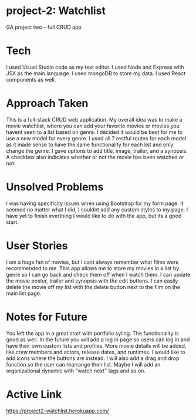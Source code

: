 # project-2: Watchlist
GA project two - full CRUD app
# Tech
I used Visual Studio code as my text editor. I used Node and Express with JSX as the main language. I used mongoDB to store my data. I used React components as well.
# Approach Taken
This is a full-stack CRUD web application. My overall idea was to make a movie watchlist, where you can add your favorite movies or movies you havent seen to a list based on genre. I decided it would be best for me to use a new model for every genre. I used all 7 restful routes for each model as it made sense to have the same functionality for each list and only change the genre. I gave options to add title, image, trailer, and a synopsis. A checkbox also indicates whether or not the movie has been watched or not.
# Unsolved Problems
I was having specificity issues when using Bootstrap for my form page. It seemed no matter what I did, I couldnt add any custom styles to my page. I have yet to finish everthing I would like to do with the app, but its a good start.
# User Stories
I am a huge fan of movies, but I cant always remember what films were recommended to me. This app allows me to store my movies in a list by genre so I can go back and check them off when I watch them. I can update the movie poster, trailer and synopsis with the edit buttons. I can easily delete the movie off my list with the delete button next to the film on the main list page.
# Notes for Future
You left the app in a great start with portfolio syling. The functionality is good as well. In the future you will add a log in page so users can log in and have their own custom lists and profiles. More movie details will be added, like crew members and actors, release dates, and runtimes. I would like to add icons where the buttons are instead. I will also add a drag and drop function so the user can rearrange their list. Maybe I will add an organizational dynamic with "watch next" tags and so on.
# Active Link
https://project2-watchlist.herokuapp.com/
